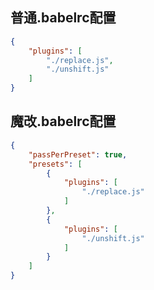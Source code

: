 ## 普通.babelrc配置
```json
{
	"plugins": [
		"./replace.js",
		"./unshift.js"
	]
}
```

## 魔改.babelrc配置
```json
{
	"passPerPreset": true,
	"presets": [
		{
			"plugins": [
				"./replace.js"
			]
		},
		{
			"plugins": [
				"./unshift.js"
			]
		}
	]
}
```
